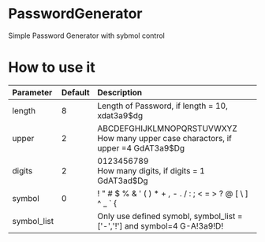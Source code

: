 # PasswordGenerator

Simple Password Generator with sybmol control

# How to use it
| Parameter    | Default             | Description 
| :------ | :------------------ | :--------- 
| length | 8   | Length of Password, if length = 10, xdat3a9$dg
| upper | 2   | ABCDEFGHIJKLMNOPQRSTUVWXYZ <br> How many upper case charactors, if upper =4 GdAT3a9$Dg
| digits | 2   |0123456789 <br> How many digits, if digits = 1 GdAT3ad$Dg
| symbol | 0  |! " # $ % & ' ( ) * + , - . / : ; < = > ? @ \[ \ ] ^ _ ` \{ | } \~ <br>  How many symbol if symbol=4 G#A!3a9$D!
| symbol_list |    | Only use defined symobl, symbol_list =['-','!'] and symbol=4  G-A!3a9!D!
